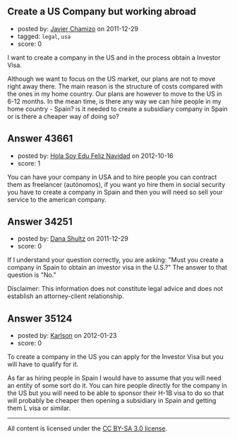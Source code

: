 ## Create a US Company but working abroad

- posted by: [Javier Chamizo](https://stackexchange.com/users/-1/15298-javier-chamizo) on 2011-12-29
- tagged: `legal`, `usa`
- score: 0

I want to create a company in the US and in the process obtain a Investor Visa. 

Although we want to focus on the US market, our plans are not to move right away there. The main reason is the structure of costs compared with the ones in my home country. Our plans are however to move to the US in 6-12 months. In the mean time, is there any way we can hire people in my home country - Spain? is it needed to create a subsidiary company in Spain or is there a cheaper way of doing so?



## Answer 43661

- posted by: [Hola Soy Edu Feliz Navidad](https://stackexchange.com/users/-1/20095-hola-soy-edu-feliz-navidad) on 2012-10-16
- score: 1

You can have your company in USA and to hire people you can contract them as freelancer (autónomos), if you want yo hire them in social security you have to create a company in Spain and then you will need so sell your service to the american company.


## Answer 34251

- posted by: [Dana Shultz](https://stackexchange.com/users/-1/1841-dana-shultz) on 2011-12-29
- score: 0

If I understand your question correctly, you are asking: "Must you create a company in Spain to obtain an investor visa in the U.S.?" The answer to that question is "No."

Disclaimer: This information does not constitute legal advice and does not establish an attorney-client relationship.


## Answer 35124

- posted by: [Karlson](https://stackexchange.com/users/-1/15252-karlson) on 2012-01-23
- score: 0

To create a company in the US you can apply for the Investor Visa but you will have to qualify for it.

As far as hiring people in Spain I would have to assume that you will need an entity of some sort do it.  You can hire people directly for the company in the US but you will need to be able to sponsor their H-1B visa to do so that will probably be cheaper then opening a subsidiary in Spain and getting them L visa or similar.



---

All content is licensed under the [CC BY-SA 3.0 license](https://creativecommons.org/licenses/by-sa/3.0/).
